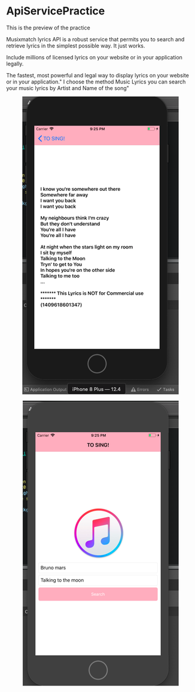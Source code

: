 # ApiServicePractice
This is the preview of the practice

Musixmatch lyrics API is a robust service that permits you to search and retrieve lyrics in the simplest possible way. It just works.

Include millions of licensed lyrics on your website or in your application legally.

The fastest, most powerful and legal way to display lyrics on your website or in your application."
I choose the method Music Lyrics you can search your music lyrics by Artist and Name of the song"

<p align="center">
  <img src="App2.png"/>
 </p>
<p align="center">
  <img src="App1.png"/>
</p>

